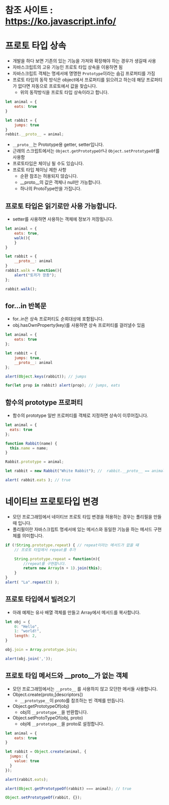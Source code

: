 # 참조 사이트 : https://ko.javascript.info/

# 프로토 타입 상속
* 개발을 하다 보면 기존의 있는 기능을 가져와 확장해야 하는 경우가 생길때 사용
* 자바스크립트의 고유 기능인 프로토 타입 상속을 이용하면 됨
* 자바스크립트 객체는 명세서에 명명한 `Prototype`이라는 숨김 프로퍼티를 가짐
* 프로토 타입의 동작 방식은 object에서 프로퍼티를 읽으려고 하는데 해당 프로퍼티가 없다면 자동으로 프로토에서 값을 찾습니다. 
  * 위의 동작방식을 프로토 타입 상속이라고 합니다. 
```js
let animal = {
    eats: true
}

let rabbit = {
    jumps: true
}
rebbit.__proto__ = animal;
```
* `__proto__`는 Prototype용 getter, setter입니다. 
* 근래의 스크립트에서는 `Object.getPrototypeOf`나 `Object.setPrototypeOf`를 사용함
* 프로토타입은 체이닝 될 수도 있습니다.
* 프로토 타입 체이닝 제한 사항
  * 순환 참조는 허용되지 않습니다.
  * __proto__의 값은 객체나 null만 가능합니다. 
  * 하나의 ProtoType만을 가집니다. 
## 프로토 타입은 읽기로만 사용 가능합니다. 
* setter를 사용하면 사용하는 객체에 정보가 저장됩니다. 
```js
let animal = {
    eats: true,
    walk(){
    }
}

let rabbit = {
    __proto__: animal
}
rabbit.walk = function(){
    alert("토끼가 깡총");
};

rabbit.walk();
```
## for...in 반복문
* for..in은 상속 프로퍼티도 순회대상에 포함됩니다. 
* obj.hasOwnProperty(key)를 사용하면 상속 프로퍼티를 걸러낼수 있음
```js
let animal = {
    eats: true
};

let rabbit = {
    jumps: true,
    __proto__: animal
};

alert(Object.keys(rabbit)); // jumps

for(let prop in rabbit) alert(prop); // jumps, eats
```

## 함수의 prototype 프로퍼티
* 함수의 prototype 일반 프로퍼티를 객체로 지정하면 상속이 이루어집니다. 
```js
let animal = {
  eats: true
};

function Rabbit(name) {
  this.name = name;
}

Rabbit.prototype = animal;

let rabbit = new Rabbit("White Rabbit"); //  rabbit.__proto__ == animal

alert( rabbit.eats ); // true
```

# 네이티브 프로토타입 변경
* 모던 프로그래밍에서 네이티브 프로토 타입 변경을 허용하는 경우는 폴리필을 만들 때 입니다.
* 폴리필이란 자바스크립트 명세서에 있는 메서스와 동일한 기능을 하는 메서드 구현체를 의미합니다. 
```js
if (!String.prototype.repeat) { // repeat이라는 메서드가 없을 떄
    // 프로토 타입에서 repeat를 추가 

    String.prototype.repeat = function(n){
        //repeat를 구현합니다. 
        return new Array(n + 1).join(this);
    }
}
alert( "La".repeat(3) );
```
## 프로토 타입에서 빌려오기 
* 아래 예제는 유사 배열 객체를 만들고 Array에서 메서드를 복사합니다. 
```js
let obj = {
    0: "Hello",
    1: "world!",
    length: 2,
}

obj.join = Array.prototype.join;

alert(obj.join(','));
```

## 프로토 타입 메서드와 __proto__가 없는 객체
* 모던 프로그래밍에서는 `__proto__` 를 사용하지 않고 모던한 메서들 사용합니다. 
* Object.create(proto,[descriptors]) 
  * `__prototype__`이 proto를 참조하는 빈 객체를 만듭니다. 
* Object.getPrototypeOf(obj)
  * obj의 `__prototype__`을 반환합니다. 
* Object.setProtoTypeOf(obj, proto)
  * obj에 `__prototype__`을 proto로 설정합니다. 
```js
let animal = {
    eats: true
}

let rabbit = Object.create(animal, {
  jumps: {
    value: true
  }
});

alert(rabbit.eats);

alert(Object.getPrototypeOf(rabbit) === animal); // true

Object.setPrototypeOf(rabbit, {});
```